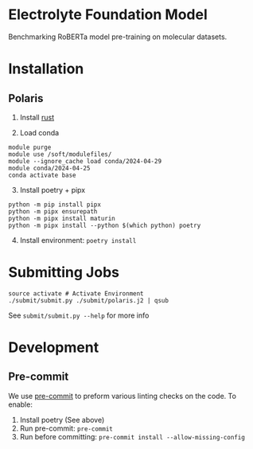 # Electrolyte Foundation Model
Benchmarking RoBERTa model pre-training on molecular datasets.

# Installation

## Polaris

1. Install [rust](https://www.rust-lang.org/tools/install)

2. Load conda
```shell
module purge
module use /soft/modulefiles/
module --ignore_cache load conda/2024-04-29
module conda/2024-04-25
conda activate base
```

3. Install poetry + pipx
```shell
python -m pip install pipx
python -m pipx ensurepath
python -m pipx install maturin
python -m pipx install --python $(which python) poetry
```

4. Install environment: `poetry install`

# Submitting Jobs

```shell
source activate # Activate Environment
./submit/submit.py ./submit/polaris.j2 | qsub
```

See `submit/submit.py --help` for more info

# Development

## Pre-commit

We use [pre-commit](https://pre-commit.com) to preform various linting checks on the code. To enable:

1. Install poetry (See above)
2. Run pre-commit: `pre-commit`
3. Run before committing: `pre-commit install --allow-missing-config`
